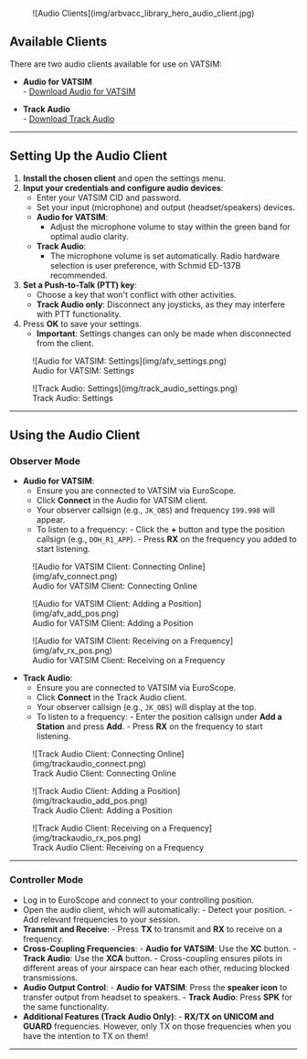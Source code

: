 <figure markdown>
![Audio Clients](img/arbvacc_library_hero_audio_client.jpg)
</figure>

## Available Clients
There are two audio clients available for use on VATSIM:  

- **Audio for VATSIM**  
      - [Download Audio for VATSIM](https://audio.vatsim.net/assets/files/audio-for-vatsim-12376d020a19027dcad44bb0be1a2ca7.msi)  

- **Track Audio**  
      - [Download Track Audio](https://github.com/pierr3/TrackAudio/releases/tag/1.3.0-beta.4)  

---

## Setting Up the Audio Client

1. **Install the chosen client** and open the settings menu.
2. **Input your credentials and configure audio devices**:
      - Enter your VATSIM CID and password.
      - Set your input (microphone) and output (headset/speakers) devices.
      - **Audio for VATSIM**:
          - Adjust the microphone volume to stay within the green band for optimal audio clarity.
      - **Track Audio**:
          - The microphone volume is set automatically. Radio hardware selection is user preference, with Schmid ED-137B recommended.
3. **Set a Push-to-Talk (PTT) key**:
      - Choose a key that won't conflict with other activities.
      - **Track Audio only**: Disconnect any joysticks, as they may interfere with PTT functionality.
4. Press **OK** to save your settings.  
      - **Important**: Settings changes can only be made when disconnected from the client.

<figure markdown="span">
  ![Audio for VATSIM: Settings](img/afv_settings.png)
  <figcaption>Audio for VATSIM: Settings</figcaption>
</figure>

<figure markdown="span">
  ![Track Audio: Settings](img/track_audio_settings.png)
  <figcaption>Track Audio: Settings</figcaption>
</figure>

---

## Using the Audio Client

### Observer Mode

- **Audio for VATSIM**:
    - Ensure you are connected to VATSIM via EuroScope.
    - Click **Connect** in the Audio for VATSIM client.
    - Your observer callsign (e.g., `JK_OBS`) and frequency `199.998` will appear.
    - To listen to a frequency:
           - Click the **+** button and type the position callsign (e.g., `DOH_R1_APP`).
           - Press **RX** on the frequency you added to start listening.

<figure markdown="span">
  ![Audio for VATSIM Client: Connecting Online](img/afv_connect.png)
  <figcaption>Audio for VATSIM Client: Connecting Online</figcaption>
</figure>

<figure markdown="span">
  ![Audio for VATSIM Client: Adding a Position](img/afv_add_pos.png)
  <figcaption>Audio for VATSIM Client: Adding a Position</figcaption>
</figure>

<figure markdown="span">
  ![Audio for VATSIM Client: Receiving on a Frequency](img/afv_rx_pos.png)
  <figcaption>Audio for VATSIM Client: Receiving on a Frequency</figcaption>
</figure>

- **Track Audio**:
    - Ensure you are connected to VATSIM via EuroScope.
    - Click **Connect** in the Track Audio client.
    - Your observer callsign (e.g., `JK_OBS`) will display at the top.
    - To listen to a frequency:
           - Enter the position callsign under **Add a Station** and press **Add**.
           - Press **RX** on the frequency to start listening.

<figure markdown="span">
  ![Track Audio Client: Connecting Online](img/trackaudio_connect.png)
  <figcaption>Track Audio Client: Connecting Online</figcaption>
</figure>

<figure markdown="span">
  ![Track Audio Client: Adding a Position](img/trackaudio_add_pos.png)
  <figcaption>Track Audio Client: Adding a Position</figcaption>
</figure>

<figure markdown="span">
  ![Track Audio Client: Receiving on a Frequency](img/trackaudio_rx_pos.png)
  <figcaption>Track Audio Client: Receiving on a Frequency</figcaption>
</figure>

---

### Controller Mode

- Log in to EuroScope and connect to your controlling position.
- Open the audio client, which will automatically:
      - Detect your position.
      - Add relevant frequencies to your session.
- **Transmit and Receive**:
      - Press **TX** to transmit and **RX** to receive on a frequency.
- **Cross-Coupling Frequencies**:
      - **Audio for VATSIM**: Use the **XC** button.
      - **Track Audio**: Use the **XCA** button.
      - Cross-coupling ensures pilots in different areas of your airspace can hear each other, reducing blocked transmissions.
- **Audio Output Control**:
      - **Audio for VATSIM**: Press the **speaker icon** to transfer output from headset to speakers.
      - **Track Audio**: Press **SPK** for the same functionality.
- **Additional Features (Track Audio Only)**:
      - **RX/TX on UNICOM and GUARD** frequencies. However, only TX on those frequencies when you have the intention to TX on them!

---
